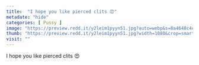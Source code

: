 ```yaml
---
title:  "I hope you like pierced clits 😍"
metadate: "hide"
categories: [ Pussy ]
image: "https://preview.redd.it/y2leim1pyyn51.jpg?auto=webp&s=8a4648c4cfa82bc6e4bf9796ed66631690047661"
thumb: "https://preview.redd.it/y2leim1pyyn51.jpg?width=1080&crop=smart&auto=webp&s=42d11d7cee5a237ecaf3ce3f949219f20172238c"
visit: ""
---
```

I hope you like pierced clits 😍
